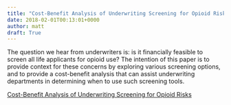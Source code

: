 ```yaml
---
title: "Cost-Benefit Analysis of Underwriting Screening for Opioid Risks"
date: 2018-02-01T00:13:01+0000
author: matt
draft: True
---
```

The question we hear from underwriters is: is it financially feasible to screen all life applicants for opioid use? The intention of this paper is to provide context for these concerns by exploring various screening options, and to provide a cost-benefit analysis that can assist underwriting departments in determining when to use such screening tools. 

[ Cost-Benefit Analysis of Underwriting Screening for Opioid Risks ]( https://www.munichre.com/site/marclife-mobile/get/documents_E1527597204/marclife/assset.marclife/Documents/Publications/cost-benefit-analysis-of-underwriting-screening-WP_1-19-18.pdf )
